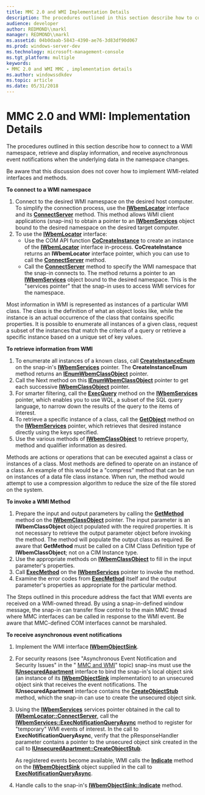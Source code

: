 ```yaml
---
title: MMC 2.0 and WMI Implementation Details
description: The procedures outlined in this section describe how to connect to a WMI namespace, retrieve and display information, and receive asynchronous event notifications when the underlying data in the namespace changes.
audience: developer
author: REDMOND\\markl
manager: REDMOND\\markl
ms.assetid: 04b0daab-5843-4390-ae76-3d83df90d067
ms.prod: windows-server-dev
ms.technology: microsoft-management-console
ms.tgt_platform: multiple
keywords:
- MMC 2.0 and WMI MMC , implementation details
ms.author: windowssdkdev
ms.topic: article
ms.date: 05/31/2018
---
```


# MMC 2.0 and WMI: Implementation Details

The procedures outlined in this section describe how to connect to a WMI namespace, retrieve and display information, and receive asynchronous event notifications when the underlying data in the namespace changes.

Be aware that this discussion does not cover how to implement WMI-related interfaces and methods.

**To connect to a WMI namespace**

1.  Connect to the desired WMI namespace on the desired host computer. To simplify the connection process, use the [**IWbemLocator**](https://msdn.microsoft.com/library/aa391768) interface and its [**ConnectServer**](https://msdn.microsoft.com/library/aa391769) method. This method allows WMI client applications (snap-ins) to obtain a pointer to an [**IWbemServices**](https://msdn.microsoft.com/library/aa392093) object bound to the desired namespace on the desired target computer.
2.  To use the [**IWbemLocator**](https://msdn.microsoft.com/library/aa391768) interface:
    -   Use the COM API function [**CoCreateInstance**](https://www.bing.com/search?q=**CoCreateInstance**) to create an instance of the [**IWbemLocator**](https://msdn.microsoft.com/library/aa391768) interface in-process. **CoCreateInstance** returns an **IWbemLocator** interface pointer, which you can use to call the [**ConnectServer**](https://msdn.microsoft.com/library/aa391769) method.
    -   Call the [**ConnectServer**](https://msdn.microsoft.com/library/aa391769) method to specify the WMI namespace that the snap-in connects to. The method returns a pointer to an [**IWbemServices**](https://msdn.microsoft.com/library/aa392093) object bound to the desired namespace. This is the "services pointer" that the snap-in uses to access WMI services for the namespace.

Most information in WMI is represented as instances of a particular WMI class. The class is the definition of what an object looks like, while the instance is an actual occurrence of the class that contains specific properties. It is possible to enumerate all instances of a given class, request a subset of the instances that match the criteria of a query or retrieve a specific instance based on a unique set of key values.

**To retrieve information from WMI**

1.  To enumerate all instances of a known class, call [**CreateInstanceEnum**](https://msdn.microsoft.com/library/aa392097) on the snap-in's [**IWbemServices**](https://msdn.microsoft.com/library/aa392093) pointer. The **CreateInstanceEnum** method returns an [**IEnumWbemClassObject**](https://msdn.microsoft.com/library/aa390857) pointer.
2.  Call the Next method on this [**IEnumWbemClassObject**](https://msdn.microsoft.com/library/aa390857) pointer to get each successive [**IWbemClassObject**](https://msdn.microsoft.com/library/aa391433) pointer.
3.  For smarter filtering, call the [**ExecQuery**](https://msdn.microsoft.com/library/aa392107) method on the [**IWbemServices**](https://msdn.microsoft.com/library/aa392093) pointer, which enables you to use WQL, a subset of the SQL query language, to narrow down the results of the query to the items of interest.
4.  To retrieve a specific instance of a class, call the [**GetObject**](https://msdn.microsoft.com/library/aa392109) method on the [**IWbemServices**](https://msdn.microsoft.com/library/aa392093) pointer, which retrieves that desired instance directly using the keys specified.
5.  Use the various methods of [**IWbemClassObject**](https://msdn.microsoft.com/library/aa391433) to retrieve property, method and qualifier information as desired.

Methods are actions or operations that can be executed against a class or instances of a class. Most methods are defined to operate on an instance of a class. An example of this would be a "compress" method that can be run on instances of a data file class instance. When run, the method would attempt to use a compression algorithm to reduce the size of the file stored on the system.

**To invoke a WMI Method**

1.  Prepare the input and output parameters by calling the [**GetMethod**](https://msdn.microsoft.com/library/aa391443) method on the [**IWbemClassObject**](https://msdn.microsoft.com/library/aa391433) pointer. The input parameter is an **IWbemClassObject** object populated with the required properties. It is not necessary to retrieve the output parameter object before invoking the method. The method will populate the output class as required. Be aware that **GetMethod** must be called on a CIM Class Definition type of **IWbemClassObject**; not on a CIM Instance type.
2.  Use the appropriate methods on [**IWbemClassObject**](https://msdn.microsoft.com/library/aa391433) to fill in the input parameter's properties.
3.  Call [**ExecMethod**](https://msdn.microsoft.com/library/aa392103) on the [**IWbemServices**](https://msdn.microsoft.com/library/aa392093) pointer to invoke the method.
4.  Examine the error codes from [**ExecMethod**](https://msdn.microsoft.com/library/aa392103) itself and the output parameter's properties as appropriate for the particular method.

The Steps outlined in this procedure address the fact that WMI events are received on a WMI-owned thread. By using a snap-in-defined window message, the snap-in can transfer flow control to the main MMC thread where MMC interfaces can be called in response to the WMI event. Be aware that MMC-defined COM interfaces cannot be marshaled.

**To receive asynchronous event notifications**

1.  Implement the WMI interface [**IWbemObjectSink**](https://msdn.microsoft.com/library/aa391787).
2.  For security reasons (see "Asynchronous Event Notification and Security Issues" in the " [MMC and WMI](mmc-and-wmi.md)" topic) snap-ins must use the [**IUnsecuredApartment**](https://msdn.microsoft.com/library/aa391415) interface to bind the snap-in's local object sink (an instance of its [**IWbemObjectSink**](https://msdn.microsoft.com/library/aa391787) implementation) to an unsecured object sink that receives the event notifications. The **IUnsecuredApartment** interface contains the [**CreateObjectStub**](https://msdn.microsoft.com/library/aa391416) method, which the snap-in can use to create the unsecured object sink.
3.  Using the [**IWbemServices**](https://msdn.microsoft.com/library/aa392093) services pointer obtained in the call to [**IWbemLocator::ConnectServer**](https://msdn.microsoft.com/library/aa391769), call the [**IWbemServices::ExecNotificationQueryAsync**](https://msdn.microsoft.com/library/aa392106) method to register for "temporary" WMI events of interest. In the call to **ExecNotificationQueryAsync**, verify that the pResponseHandler parameter contains a pointer to the unsecured object sink created in the call to [**IUnsecuredApartment::CreateObjectStub**](https://msdn.microsoft.com/library/aa391416).

    As registered events become available, WMI calls the [**Indicate**](https://msdn.microsoft.com/library/aa391788) method on the [**IWbemObjectSink**](https://msdn.microsoft.com/library/aa391787) object supplied in the call to [**ExecNotificationQueryAsync**](https://msdn.microsoft.com/library/aa392106).

4.  Handle calls to the snap-in's [**IWbemObjectSink::Indicate**](https://msdn.microsoft.com/library/aa391788) method.

 

 




